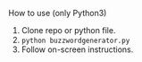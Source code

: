 How to use (only Python3)
1. Clone repo or python file.
2. ```python buzzwordgenerator.py```
3. Follow on-screen instructions.  

